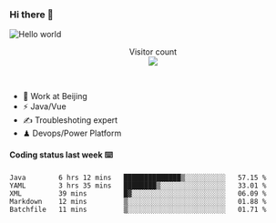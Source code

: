 ### Hi there 👋

<img src="https://raw.githubusercontent.com/sagar-viradiya/sagar-viradiya/master/resources/banner.png" alt="Hello world">
<p align="center"> 
  Visitor count<br/>
  <img src="https://profile-counter.glitch.me/youszoe/count.svg" />
</p>
<br/>

- 🍻 Work at Beijing 
- ⚡  Java/Vue
- ✍️  Troubleshoting expert
- ♟  Devops/Power Platform 

#### Coding status last week ⌨️

<!--START_SECTION:waka-->
```text
Java        6 hrs 12 mins   ██████████████▒░░░░░░░░░░   57.15 % 
YAML        3 hrs 35 mins   ████████▒░░░░░░░░░░░░░░░░   33.01 % 
XML         39 mins         █▓░░░░░░░░░░░░░░░░░░░░░░░   06.09 % 
Markdown    12 mins         ▒░░░░░░░░░░░░░░░░░░░░░░░░   01.88 % 
Batchfile   11 mins         ▒░░░░░░░░░░░░░░░░░░░░░░░░   01.71 % 
```
<!--END_SECTION:waka-->

<br/>
<center><img src="http://ghchart.rshah.org/409ba5/yousazoe" alt="" /></center>


